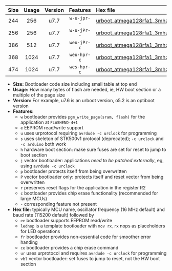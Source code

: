 |Size|Usage|Version|Features|Hex file|
|:-:|:-:|:-:|:-:|:--|
|244|256|u7.7|`w-u-jpr--`|[urboot_atmega128rfa1_3mhz6864_38400bps_lednop_ur_vbl.hex](https://raw.githubusercontent.com/stefanrueger/urboot.hex/main/mcus/atmega128rfa1/fcpu_3mhz6864/38400_bps/urboot_atmega128rfa1_3mhz6864_38400bps_lednop_ur_vbl.hex)|
|256|256|u7.7|`w-u-jPr--`|[urboot_atmega128rfa1_3mhz6864_38400bps_ur_vbl.hex](https://raw.githubusercontent.com/stefanrueger/urboot.hex/main/mcus/atmega128rfa1/fcpu_3mhz6864/38400_bps/urboot_atmega128rfa1_3mhz6864_38400bps_ur_vbl.hex)|
|386|512|u7.7|`weu-jPr-c`|[urboot_atmega128rfa1_3mhz6864_38400bps_ee_lednop_fr_ce_ur_vbl.hex](https://raw.githubusercontent.com/stefanrueger/urboot.hex/main/mcus/atmega128rfa1/fcpu_3mhz6864/38400_bps/urboot_atmega128rfa1_3mhz6864_38400bps_ee_lednop_fr_ce_ur_vbl.hex)|
|368|1024|u7.7|`weu-hpr-c`|[urboot_atmega128rfa1_3mhz6864_38400bps_ee_lednop_fr_ce_ur.hex](https://raw.githubusercontent.com/stefanrueger/urboot.hex/main/mcus/atmega128rfa1/fcpu_3mhz6864/38400_bps/urboot_atmega128rfa1_3mhz6864_38400bps_ee_lednop_fr_ce_ur.hex)|
|474|1024|u7.7|`wes-hpr-c`|[urboot_atmega128rfa1_3mhz6864_38400bps_ee_lednop_fr_ce.hex](https://raw.githubusercontent.com/stefanrueger/urboot.hex/main/mcus/atmega128rfa1/fcpu_3mhz6864/38400_bps/urboot_atmega128rfa1_3mhz6864_38400bps_ee_lednop_fr_ce.hex)|

- **Size:** Bootloader code size including small table at top end
- **Usage:** How many bytes of flash are needed, ie, HW boot section or a multiple of the page size
- **Version:** For example, u7.6 is an urboot version, o5.2 is an optiboot version
- **Features:**
  + `w` bootloader provides `pgm_write_page(sram, flash)` for the application at `FLASHEND-4+1`
  + `e` EEPROM read/write support
  + `u` uses urprotocol requiring `avrdude -c urclock` for programming
  + `s` uses skeleton of STK500v1 protocol (deprecated); `-c urclock` and `-c arduino` both work
  + `h` hardware boot section: make sure fuses are set for reset to jump to boot section
  + `j` vector bootloader: applications *need to be patched externally*, eg, using `avrdude -c urclock`
  + `p` bootloader protects itself from being overwritten
  + `P` vector bootloader only: protects itself and reset vector from being overwritten
  + `r` preserves reset flags for the application in the register R2
  + `c` bootloader provides chip erase functionality (recommended for large MCUs)
  + `-` corresponding feature not present
- **Hex file:** typically MCU name, oscillator frequency (16 MHz default) and baud rate (115200 default) followed by
  + `ee` bootloader supports EEPROM read/write
  + `lednop` is a template bootloader with `mov rx,rx` nops as placeholders for LED operations
  + `fr` bootloader provides non-essential code for smoother error handing
  + `ce` bootloader provides a chip erase command
  + `ur` uses urprotocol and requires `avrdude -c urclock` for programming
  + `vbl` vector bootloader: set fuses to jump to reset, not the HW boot section
